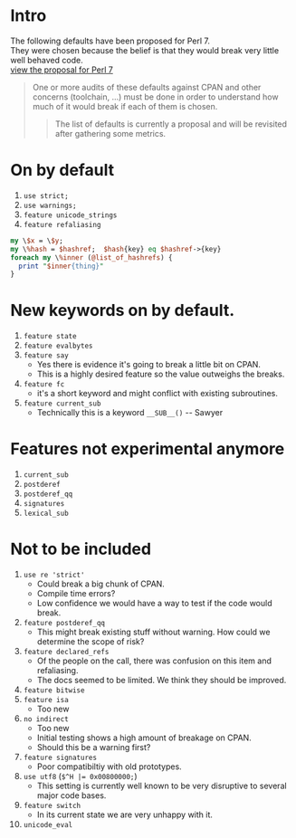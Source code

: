 # Intro

The following defaults have been proposed for Perl 7.   
They were chosen because the belief is that they would break very little well behaved code.  
[view the proposal for Perl 7](The-Proposal-for-Perl-7)

> One or more audits of these defaults against CPAN and other concerns (toolchain, ...) must be done in order to understand how much of it would break if each of them is chosen.
>> The list of defaults is currently a proposal and will be revisited after gathering some metrics.

# On by default

1. `use strict;`
1. `use warnings;`
1. `feature unicode_strings`
1. `feature refaliasing`
```perl
my \$x = \$y;
my \%hash = $hashref;  $hash{key} eq $hashref->{key}
foreach my \%inner (@list_of_hashrefs) {
  print "$inner{thing}"
}
```

# New keywords on by default.

1. `feature state`
1. `feature evalbytes`
1. `feature say`
    - Yes there is evidence it's going to break a little bit on CPAN.
    - This is a highly desired feature so the value outweighs the breaks.
3. `feature fc`
    - it's a short keyword and might conflict with existing subroutines.
4. `feature current_sub`
   - Technically this is a keyword `__SUB__()` -- Sawyer
    
# Features not experimental anymore
1. `current_sub`
1. `postderef`
1. `postderef_qq`
1. `signatures`
1. `lexical_sub`

# Not to be included

1. `use re 'strict'`
    - Could break a big chunk of CPAN.
    - Compile time errors?
    - Low confidence we would have a way to test if the code would break.
1. `feature postderef_qq`
    - This might break existing stuff without warning. How could we determine the scope of risk?
3. `feature declared_refs`
    - Of the people on the call, there was confusion on this item and refaliasing.
    - The docs seemed to be limited. We think they should be improved.
5. `feature bitwise`
6. `feature isa`
    - Too new
7. `no indirect`
    - Too new
    - Initial testing shows a high amount of breakage on CPAN.
    - Should this be a warning first?
8. `feature signatures`
    - Poor compatibiltiy with old prototypes.
10. `use utf8` (`$^H |= 0x00800000;`)
    - This setting is currently well known to be very disruptive to several major code bases.
11. `feature switch`
    - In its current state we are very unhappy with it.
12. `unicode_eval`